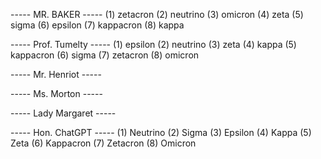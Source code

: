 ----- MR. BAKER -----
(1) zetacron
(2) neutrino
(3) omicron
(4) zeta
(5) sigma
(6) epsilon
(7) kappacron
(8) kappa

----- Prof. Tumelty -----
(1) epsilon
(2) neutrino
(3) zeta
(4) kappa
(5) kappacron
(6) sigma
(7) zetacron
(8) omicron

----- Mr. Henriot -----

----- Ms. Morton -----

----- Lady Margaret -----

----- Hon. ChatGPT -----
(1) Neutrino
(2) Sigma
(3) Epsilon
(4) Kappa
(5) Zeta
(6) Kappacron
(7) Zetacron
(8) Omicron